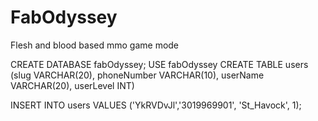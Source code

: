 # FabOdyssey
Flesh and blood based mmo game mode


 CREATE DATABASE fabOdyssey;
 USE fabOdyssey
CREATE TABLE users (slug VARCHAR(20), phoneNumber VARCHAR(10), userName VARCHAR(20), userLevel INT)

INSERT INTO users VALUES ('YkRVDvJl','3019969901', 'St_Havock', 1);